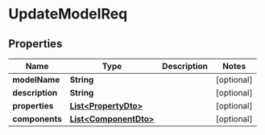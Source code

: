 

# UpdateModelReq


## Properties

| Name | Type | Description | Notes |
|------------ | ------------- | ------------- | -------------|
|**modelName** | **String** |  |  [optional] |
|**description** | **String** |  |  [optional] |
|**properties** | [**List&lt;PropertyDto&gt;**](PropertyDto.md) |  |  [optional] |
|**components** | [**List&lt;ComponentDto&gt;**](ComponentDto.md) |  |  [optional] |



